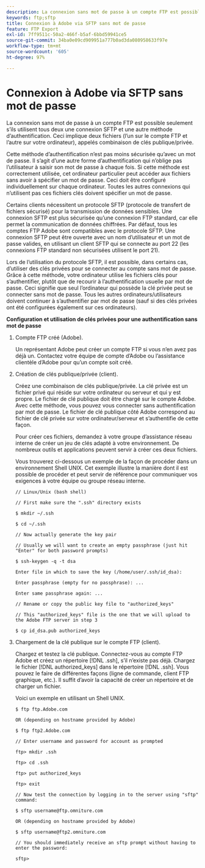 ```yaml
---
description: La connexion sans mot de passe à un compte FTP est possible seulement s’ils utilisent tous deux une connexion SFTP et une autre méthode d’authentification. Ceci implique deux fichiers (l’un sur le compte FTP et l’autre sur votre ordinateur), appelés combinaison de clés publique/privée.
keywords: ftp;sftp
title: Connexion à Adobe via SFTP sans mot de passe
feature: FTP Export
exl-id: 7ff9511c-50a2-466f-b5af-6bbd59941ce5
source-git-commit: 34ba0e09cd909951a777b0ad3da080958633f97e
workflow-type: tm+mt
source-wordcount: '605'
ht-degree: 97%

---
```


# Connexion à Adobe via SFTP sans mot de passe

La connexion sans mot de passe à un compte FTP est possible seulement s’ils utilisent tous deux une connexion SFTP et une autre méthode d’authentification. Ceci implique deux fichiers (l’un sur le compte FTP et l’autre sur votre ordinateur), appelés combinaison de clés publique/privée.

Cette méthode d’authentification n’est pas moins sécurisée qu’avec un mot de passe. Il s’agit d’une autre forme d’authentification qui n’oblige pas l’utilisateur à saisir son mot de passe à chaque fois. Si cette méthode est correctement utilisée, cet ordinateur particulier peut accéder aux fichiers sans avoir à spécifier un mot de passe. Ceci doit être configuré individuellement sur chaque ordinateur. Toutes les autres connexions qui n’utilisent pas ces fichiers clés doivent spécifier un mot de passe.

Certains clients nécessitent un protocole SFTP (protocole de transfert de fichiers sécurisé) pour la transmission de données sensibles. Une connexion SFTP est plus sécurisée qu’une connexion FTP standard, car elle permet la communication de données chiffrées. Par défaut, tous les comptes FTP Adobe sont compatibles avec le protocole SFTP. Une connexion SFTP peut être ouverte avec un nom d’utilisateur et un mot de passe valides, en utilisant un client SFTP qui se connecte au port 22 (les connexions FTP standard non sécurisées utilisent le port 21).

Lors de l’utilisation du protocole SFTP, il est possible, dans certains cas, d’utiliser des clés privées pour se connecter au compte sans mot de passe. Grâce à cette méthode, votre ordinateur utilise les fichiers clés pour s’authentifier, plutôt que de recourir à l’authentification usuelle par mot de passe. Ceci signifie que seul l’ordinateur qui possède la clé privée peut se connecter sans mot de passe. Tous les autres ordinateurs/utilisateurs doivent continuer à s’authentifier par mot de passe (sauf si des clés privées ont été configurées également sur ces ordinateurs).

**Configuration et utilisation de clés privées pour une authentification sans mot de passe**

1. Compte FTP créé (Adobe).

   Un représentant Adobe peut créer un compte FTP si vous n’en avez pas déjà un. Contactez votre équipe de compte d’Adobe ou l’assistance clientèle d’Adobe pour qu’un compte soit créé.
1. Création de clés publique/privée (client).

   Créez une combinaison de clés publique/privée. La clé privée est un fichier privé qui réside sur votre ordinateur ou serveur et qui y est propre. Le fichier de clé publique doit être chargé sur le compte Adobe. Avec cette méthode, vous pouvez vous connecter sans authentification par mot de passe. Le fichier de clé publique côté Adobe correspond au fichier de clé privée sur votre ordinateur/serveur et s’authentifie de cette façon.

   Pour créer ces fichiers, demandez à votre groupe d’assistance réseau interne de créer un jeu de clés adapté à votre environnement. De nombreux outils et applications peuvent servir à créer ces deux fichiers.

   Vous trouverez ci-dessous un exemple de la façon de procéder dans un environnement Shell UNIX. Cet exemple illustre la manière dont il est possible de procéder et peut servir de référence pour communiquer vos exigences à votre équipe ou groupe réseau interne.

   ```
   // Linux/Unix (bash shell)
   
   // First make sure the ".ssh" directory exists
   
   $ mkdir ~/.ssh
   
   $ cd ~/.ssh
   
   // Now actually generate the key pair
   
   // Usually we will want to create an empty passphrase (just hit "Enter" for both password prompts)
   
   $ ssh-keygen -q -t dsa
   
   Enter file in which to save the key (/home/user/.ssh/id_dsa):
   
   Enter passphrase (empty for no passphrase): ...
   
   Enter same passphrase again: ...
   
   // Rename or copy the public key file to "authorized_keys"
   
   // This "authorized_keys" file is the one that we will upload to the Adobe FTP server in step 3
   
   $ cp id_dsa.pub authorized_keys 
   ```

1. Chargement de la clé publique sur le compte FTP (client).

   Chargez et testez la clé publique. Connectez-vous au compte FTP Adobe et créez un répertoire [!DNL .ssh], s’il n’existe pas déjà. Chargez le fichier [!DNL authorized_keys] dans le répertoire [!DNL .ssh]. Vous pouvez le faire de différentes façons (ligne de commande, client FTP graphique, etc.). Il suffit d’avoir la capacité de créer un répertoire et de charger un fichier.

   Voici un exemple en utilisant un Shell UNIX.

   ```
   $ ftp ftp.Adobe.com
   
   OR (depending on hostname provided by Adobe)
   
   $ ftp ftp2.Adobe.com
   
   // Enter username and password for account as prompted
   
   ftp> mkdir .ssh
   
   ftp> cd .ssh
   
   ftp> put authorized_keys
   
   ftp> exit
   
   // Now test the connection by logging in to the server using "sftp" command:
   
   $ sftp username@ftp.omniture.com
   
   OR (depending on hostname provided by Adobe)
   
   $ sftp username@ftp2.omniture.com
   
   // You should immediately receive an sftp prompt without having to enter the password:
   
   sftp>
   ```
